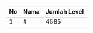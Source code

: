 | No | Nama            | Jumlah Level |
|----|-----------------|--------------|
| 1  | #    |    4585        |
